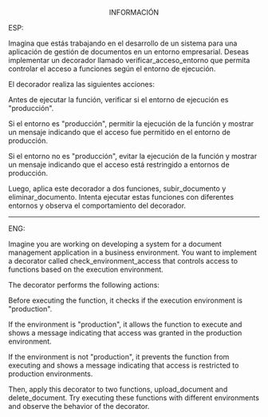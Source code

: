 <p align="center">INFORMACIÓN</p>

ESP:


Imagina que estás trabajando en el desarrollo de un sistema para una aplicación de gestión de documentos en un entorno empresarial. Deseas implementar un decorador llamado verificar_acceso_entorno que permita controlar el acceso a funciones según el entorno de ejecución.

El decorador realiza las siguientes acciones:

Antes de ejecutar la función, verificar si el entorno de ejecución es "producción".

Si el entorno es "producción", permitir la ejecución de la función y mostrar un mensaje indicando que el acceso fue permitido en el entorno de producción.

Si el entorno no es "producción", evitar la ejecución de la función y mostrar un mensaje indicando que el acceso está restringido a entornos de producción.

Luego, aplica este decorador a dos funciones, subir_documento y eliminar_documento. Intenta ejecutar estas funciones con diferentes entornos y observa el comportamiento del decorador.



---

ENG:

Imagine you are working on developing a system for a document management application in a business environment. You want to implement a decorator called check_environment_access that controls access to functions based on the execution environment.

The decorator performs the following actions:

Before executing the function, it checks if the execution environment is "production".

If the environment is "production", it allows the function to execute and shows a message indicating that access was granted in the production environment.

If the environment is not "production", it prevents the function from executing and shows a message indicating that access is restricted to production environments.

Then, apply this decorator to two functions, upload_document and delete_document. Try executing these functions with different environments and observe the behavior of the decorator.


